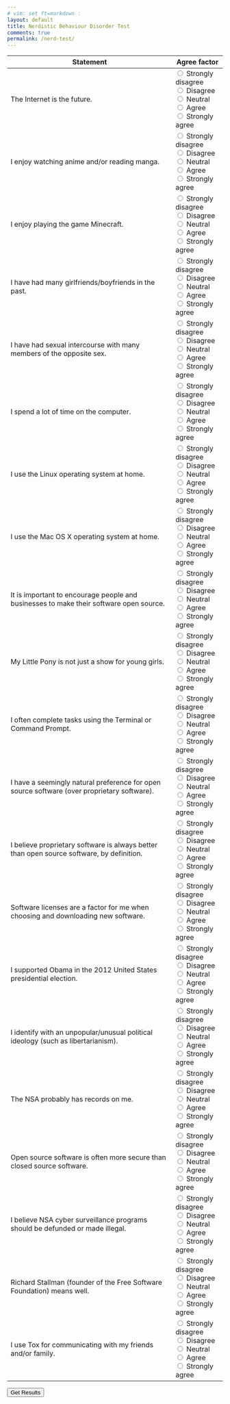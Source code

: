 ```yaml
---
# vim: set ft=markdown :
layout: default
title: Nerdistic Behaviour Disorder Test
comments: true
permalink: /nerd-test/
---
```

<script type="text/javascript">
    function plot(plotData){
        var canvas = document.getElementById('canvas'), contex = canvas.getContext("2d"),
            colours = ["#C02942","#D95B43","#542437"],
            cX = canvas.width/2, cY = canvas.height/2, labels = ["Nerdistic behaviour", 'Political Affliations', 'OSS Addiction'],
            start = 0,
            total = Object.keys(plotData).reduce(function(sum, key){return sum + plotData[key]},0);
            contex.clearRect(0, 0, canvas.width, canvas.height);

            canvas.style.display = '';

            for (var i = 1; i < 4; i++) {
                var itemValue = plotData[i],
                    sliceSize = (itemValue/total)*Math.PI*2,
                    end = start + sliceSize,
                    mid = start + sliceSize/2;

                contex.save();
                contex.fillStyle = colours[i-1];
                contex.beginPath();
                contex.moveTo(cX,cY);
                contex.arc(cX,cY,canvas.height/3,start,end,false);
                contex.closePath();
                contex.fill();
                contex.font = "9pt Helvetica Neue";
              
                if (itemValue)  contex.fillText(labels[i-1], cX+ Math.cos(mid) * cX*0.65-45, cY + Math.sin(mid) * cY *0.78+7);

                start = end;
            }
    }



    function results(){
        var choices = $('input:radio:checked'),
            nerd = [0,0.25,0.50,0.75,1], notNerd = [1,0.75,0.5,0.25,0],
            ossQuestions = ['6','8','11','12','13','17'],
            values = {
             0: [nerd,1],
             1: [nerd,1],
             2: [nerd,1],
             3: [notNerd,1],
             4: [notNerd,1],
             5: [nerd,1],
             6: [nerd,3],
             7: [notNerd,3],
             8: [nerd,3],
             9: [nerd,1],
            10: [nerd,1],
            11: [nerd,3],
            12: [notNerd,3],
            13: [nerd,3],
            14: [notNerd,2],
            15: [nerd,2],
            16: [nerd,2],
            17: [nerd,3],
            18: [nerd,2],
            19: [nerd,3],
            20: [nerd,3]
        }

        var nLine = function(score){
            var lines = ["not a nerd.", "<i>possibly</i> a nerd, but it is not likely. While you displayed nerd traits, you appear to be almost normal.", "<i>probably</i> a nerd. Please consult your doctor for more information.", "<i>definitely</i> a nerd. <u>Seek help immediately.</u>"];

                r=.99*score/(Object.keys(values).length-1); 
                return lines[Math.floor(r*lines.length)] || lines[lines.length-1]
        }

        var ossLine = function(score){
            var lines = ["You do not appear to be infected by open source software.", "You appear to have some open source software tendencies.", "You appear to have some open source software tendencies." ,"You appear to have abnormal open source software tendencies.", "You appear to have extreme open source software tendencies. <u>Seek help immediately.</u>"];

                r=.99*score/(ossQuestions.length-1); 
                return lines[Math.floor(r*lines.length)] || lines[lines.length-1]
        }

        var result = (function(){
            var nerdTotal = ossTotal = Cur = 0,
                symTotal = {1: 0, 2:0, 3:0};
            for (var i = 0; i < choices.length; i++) {
                var qNum = choices[i].name.slice(9);
                cur = values[qNum][0][choices[i].value];
                symTotal[values[qNum][1]] += cur
                nerdTotal += cur;
                if (ossQuestions.indexOf(qNum) > -1)
                    ossTotal += cur;
            };
            return [nerdTotal, ossTotal, symTotal]
        })();

        $('.table-responsive').slideUp(1200,'swing', function(){
            document.getElementById('result').innerHTML += "<p>You have scored <b>" + result[0] + "</b> on the Nerdistic Behaviour Disorder index.</p> <p>"
            document.getElementById('result').innerHTML += "You have answered this test in such a way to suggest that you are " + nLine(result[0]) + "</p> <p>";
            document.getElementById('result').innerHTML += "For the OSSA (Open Source Software Addiction) index, you scored <b>" + result[1] + ".</b> " + ossLine(result[1]) + "</p>";
            document.getElementById('result').innerHTML += "<a href='#' onclick='reset()'>Take the test again?</a>"
            if (result[0]) plot(result[2]);
            $('#result').show(1300, 'swing');
        });
    }
    function reset(){
        $('#result').slideUp(1300, 'swing', function(){
            $('#result').html('<center><canvas id="canvas" width="600" height="400" style="display: none;"></center>');
            $('.table-responsive').slideDown(1300);
            $('.btn-primary').slideDown();
        })
    }
</script>

<div class="container">
    <div class="table-responsive">
        <table class="table table-hover table-striped">
            <thead>
                <tr>
                    <th>Statement</th>
                    <th>Agree factor</th>
                </tr>
            </thead>
            <tbody>
                <tr>
                    <td>The Internet is the future.</td>
                    <td>
                        <input id="question_0_0" type="radio" name="question_0" value="0">
                        <label for="question_0_0">
                            Strongly disagree </label>
                        <br>
                        <input id="question_0_1" type="radio" name="question_0" value="1">
                        <label for="question_0_1">
                            Disagree </label>
                        <br>
                        <input id="question_0_2" type="radio" name="question_0" value="2">
                        <label for="question_0_2">
                            Neutral </label>
                        <br>
                        <input id="question_0_3" type="radio" name="question_0" value="3">
                        <label for="question_0_3">
                            Agree </label>
                        <br>
                        <input id="question_0_4" type="radio" name="question_0" value="4">
                        <label for="question_0_4">
                            Strongly agree </label>
                        <br>
                    </td>
                </tr>
                <tr>
                    <td>I enjoy watching anime and/or reading manga.</td>
                    <td>
                        <input id="question_1_0" type="radio" name="question_1" value="0">
                        <label for="question_1_0">
                            Strongly disagree </label>
                        <br>
                        <input id="question_1_1" type="radio" name="question_1" value="1">
                        <label for="question_1_1">
                            Disagree </label>
                        <br>
                        <input id="question_1_2" type="radio" name="question_1" value="2">
                        <label for="question_1_2">
                            Neutral </label>
                        <br>
                        <input id="question_1_3" type="radio" name="question_1" value="3">
                        <label for="question_1_3">
                            Agree </label>
                        <br>
                        <input id="question_1_4" type="radio" name="question_1" value="4">
                        <label for="question_1_4">
                            Strongly agree </label>
                        <br>
                    </td>
                </tr>
                <tr>
                    <td>I enjoy playing the game Minecraft.</td>
                    <td>
                        <input id="question_2_0" type="radio" name="question_2" value="0">
                        <label for="question_2_0">
                            Strongly disagree </label>
                        <br>
                        <input id="question_2_1" type="radio" name="question_2" value="1">
                        <label for="question_2_1">
                            Disagree </label>
                        <br>
                        <input id="question_2_2" type="radio" name="question_2" value="2">
                        <label for="question_2_2">
                            Neutral </label>
                        <br>
                        <input id="question_2_3" type="radio" name="question_2" value="3">
                        <label for="question_2_3">
                            Agree </label>
                        <br>
                        <input id="question_2_4" type="radio" name="question_2" value="4">
                        <label for="question_2_4">
                            Strongly agree </label>
                        <br>
                    </td>
                </tr>
                <tr>
                    <td>I have had many girlfriends/boyfriends in the past.</td>
                    <td>
                        <input id="question_3_0" type="radio" name="question_3" value="0">
                        <label for="question_3_0">
                            Strongly disagree </label>
                        <br>
                        <input id="question_3_1" type="radio" name="question_3" value="1">
                        <label for="question_3_1">
                            Disagree </label>
                        <br>
                        <input id="question_3_2" type="radio" name="question_3" value="2">
                        <label for="question_3_2">
                            Neutral </label>
                        <br>
                        <input id="question_3_3" type="radio" name="question_3" value="3">
                        <label for="question_3_3">
                            Agree </label>
                        <br>
                        <input id="question_3_4" type="radio" name="question_3" value="4">
                        <label for="question_3_4">
                            Strongly agree </label>
                        <br>
                    </td>
                </tr>
                <tr>
                    <td>I have had sexual intercourse with many members of the opposite sex.</td>
                    <td>
                        <input id="question_4_0" type="radio" name="question_4" value="0">
                        <label for="question_4_0">
                            Strongly disagree </label>
                        <br>
                        <input id="question_4_1" type="radio" name="question_4" value="1">
                        <label for="question_4_1">
                            Disagree </label>
                        <br>
                        <input id="question_4_2" type="radio" name="question_4" value="2">
                        <label for="question_4_2">
                            Neutral </label>
                        <br>
                        <input id="question_4_3" type="radio" name="question_4" value="3">
                        <label for="question_4_3">
                            Agree </label>
                        <br>
                        <input id="question_4_4" type="radio" name="question_4" value="4">
                        <label for="question_4_4">
                            Strongly agree </label>
                        <br>
                    </td>
                </tr>
                <tr>
                    <td>I spend a lot of time on the computer.</td>
                    <td>
                        <input id="question_5_0" type="radio" name="question_5" value="0">
                        <label for="question_5_0">
                            Strongly disagree </label>
                        <br>
                        <input id="question_5_1" type="radio" name="question_5" value="1">
                        <label for="question_5_1">
                            Disagree </label>
                        <br>
                        <input id="question_5_2" type="radio" name="question_5" value="2">
                        <label for="question_5_2">
                            Neutral </label>
                        <br>
                        <input id="question_5_3" type="radio" name="question_5" value="3">
                        <label for="question_5_3">
                            Agree </label>
                        <br>
                        <input id="question_5_4" type="radio" name="question_5" value="4">
                        <label for="question_5_4">
                            Strongly agree </label>
                        <br>
                    </td>
                </tr>
                <tr>
                    <td>I use the Linux operating system at home.</td>
                    <td>
                        <input id="question_6_0" type="radio" name="question_6" value="0">
                        <label for="question_6_0">
                            Strongly disagree </label>
                        <br>
                        <input id="question_6_1" type="radio" name="question_6" value="1">
                        <label for="question_6_1">
                            Disagree </label>
                        <br>
                        <input id="question_6_2" type="radio" name="question_6" value="2">
                        <label for="question_6_2">
                            Neutral </label>
                        <br>
                        <input id="question_6_3" type="radio" name="question_6" value="3">
                        <label for="question_6_3">
                            Agree </label>
                        <br>
                        <input id="question_6_4" type="radio" name="question_6" value="4">
                        <label for="question_6_4">
                            Strongly agree </label>
                        <br>
                    </td>
                </tr>
                <tr>
                    <td>I use the Mac OS X operating system at home.</td>
                    <td>
                        <input id="question_7_0" type="radio" name="question_7" value="0">
                        <label for="question_7_0">
                            Strongly disagree </label>
                        <br>
                        <input id="question_7_1" type="radio" name="question_7" value="1">
                        <label for="question_7_1">
                            Disagree </label>
                        <br>
                        <input id="question_7_2" type="radio" name="question_7" value="2">
                        <label for="question_7_2">
                            Neutral </label>
                        <br>
                        <input id="question_7_3" type="radio" name="question_7" value="3">
                        <label for="question_7_3">
                            Agree </label>
                        <br>
                        <input id="question_7_4" type="radio" name="question_7" value="4">
                        <label for="question_7_4">
                            Strongly agree </label>
                        <br>
                    </td>
                </tr>
                <tr>
                    <td>It is important to encourage people and businesses to make their software open source.</td>
                    <td>
                        <input id="question_8_0" type="radio" name="question_8" value="0">
                        <label for="question_8_0">
                            Strongly disagree </label>
                        <br>
                        <input id="question_8_1" type="radio" name="question_8" value="1">
                        <label for="question_8_1">
                            Disagree </label>
                        <br>
                        <input id="question_8_2" type="radio" name="question_8" value="2">
                        <label for="question_8_2">
                            Neutral </label>
                        <br>
                        <input id="question_8_3" type="radio" name="question_8" value="3">
                        <label for="question_8_3">
                            Agree </label>
                        <br>
                        <input id="question_8_4" type="radio" name="question_8" value="4">
                        <label for="question_8_4">
                            Strongly agree </label>
                        <br>
                    </td>
                </tr>
                <tr>
                    <td>My Little Pony is not just a show for young girls.</td>
                    <td>
                        <input id="question_9_0" type="radio" name="question_9" value="0">
                        <label for="question_9_0">
                            Strongly disagree </label>
                        <br>
                        <input id="question_9_1" type="radio" name="question_9" value="1">
                        <label for="question_9_1">
                            Disagree </label>
                        <br>
                        <input id="question_9_2" type="radio" name="question_9" value="2">
                        <label for="question_9_2">
                            Neutral </label>
                        <br>
                        <input id="question_9_3" type="radio" name="question_9" value="3">
                        <label for="question_9_3">
                            Agree </label>
                        <br>
                        <input id="question_9_4" type="radio" name="question_9" value="4">
                        <label for="question_9_4">
                            Strongly agree </label>
                        <br>
                    </td>
                </tr>
                <tr>
                    <td>I often complete tasks using the Terminal or Command Prompt.</td>
                    <td>
                        <input id="question_10_0" type="radio" name="question_10" value="0">
                        <label for="question_10_0">
                            Strongly disagree </label>
                        <br>
                        <input id="question_10_1" type="radio" name="question_10" value="1">
                        <label for="question_10_1">
                            Disagree </label>
                        <br>
                        <input id="question_10_2" type="radio" name="question_10" value="2">
                        <label for="question_10_2">
                            Neutral </label>
                        <br>
                        <input id="question_10_3" type="radio" name="question_10" value="3">
                        <label for="question_10_3">
                            Agree </label>
                        <br>
                        <input id="question_10_4" type="radio" name="question_10" value="4">
                        <label for="question_10_4">
                            Strongly agree </label>
                        <br>
                    </td>
                </tr>
                <tr>
                    <td>I have a seemingly natural preference for open source software (over proprietary software).</td>
                    <td>
                        <input id="question_11_0" type="radio" name="question_11" value="0">
                        <label for="question_11_0">
                            Strongly disagree </label>
                        <br>
                        <input id="question_11_1" type="radio" name="question_11" value="1">
                        <label for="question_11_1">
                            Disagree </label>
                        <br>
                        <input id="question_11_2" type="radio" name="question_11" value="2">
                        <label for="question_11_2">
                            Neutral </label>
                        <br>
                        <input id="question_11_3" type="radio" name="question_11" value="3">
                        <label for="question_11_3">
                            Agree </label>
                        <br>
                        <input id="question_11_4" type="radio" name="question_11" value="4">
                        <label for="question_11_4">
                            Strongly agree </label>
                        <br>
                    </td>
                </tr>
                <tr>
                    <td>I believe proprietary software is always better than open source software, by definition.</td>
                    <td>
                        <input id="question_12_0" type="radio" name="question_12" value="0">
                        <label for="question_12_0">
                            Strongly disagree </label>
                        <br>
                        <input id="question_12_1" type="radio" name="question_12" value="1">
                        <label for="question_12_1">
                            Disagree </label>
                        <br>
                        <input id="question_12_2" type="radio" name="question_12" value="2">
                        <label for="question_12_2">
                            Neutral </label>
                        <br>
                        <input id="question_12_3" type="radio" name="question_12" value="3">
                        <label for="question_12_3">
                            Agree </label>
                        <br>
                        <input id="question_12_4" type="radio" name="question_12" value="4">
                        <label for="question_12_4">
                            Strongly agree </label>
                        <br>
                    </td>
                </tr>
                <tr>
                    <td>Software licenses are a factor for me when choosing and downloading new software.</td>
                    <td>
                        <input id="question_13_0" type="radio" name="question_13" value="0">
                        <label for="question_13_0">
                            Strongly disagree </label>
                        <br>
                        <input id="question_13_1" type="radio" name="question_13" value="1">
                        <label for="question_13_1">
                            Disagree </label>
                        <br>
                        <input id="question_13_2" type="radio" name="question_13" value="2">
                        <label for="question_13_2">
                            Neutral </label>
                        <br>
                        <input id="question_13_3" type="radio" name="question_13" value="3">
                        <label for="question_13_3">
                            Agree </label>
                        <br>
                        <input id="question_13_4" type="radio" name="question_13" value="4">
                        <label for="question_13_4">
                            Strongly agree </label>
                        <br>
                    </td>
                </tr>
                <tr>
                    <td>I supported Obama in the 2012 United States presidential election.</td>
                    <td>
                        <input id="question_14_0" type="radio" name="question_14" value="0">
                        <label for="question_14_0">
                            Strongly disagree </label>
                        <br>
                        <input id="question_14_1" type="radio" name="question_14" value="1">
                        <label for="question_14_1">
                            Disagree </label>
                        <br>
                        <input id="question_14_2" type="radio" name="question_14" value="2">
                        <label for="question_14_2">
                            Neutral </label>
                        <br>
                        <input id="question_14_3" type="radio" name="question_14" value="3">
                        <label for="question_14_3">
                            Agree </label>
                        <br>
                        <input id="question_14_4" type="radio" name="question_14" value="4">
                        <label for="question_14_4">
                            Strongly agree </label>
                        <br>
                    </td>
                </tr>
                <tr>
                    <td>I identify with an unpopular/unusual political ideology (such as libertarianism).</td>
                    <td>
                        <input id="question_15_0" type="radio" name="question_15" value="0">
                        <label for="question_15_0">
                            Strongly disagree </label>
                        <br>
                        <input id="question_15_1" type="radio" name="question_15" value="1">
                        <label for="question_15_1">
                            Disagree </label>
                        <br>
                        <input id="question_15_2" type="radio" name="question_15" value="2">
                        <label for="question_15_2">
                            Neutral </label>
                        <br>
                        <input id="question_15_3" type="radio" name="question_15" value="3">
                        <label for="question_15_3">
                            Agree </label>
                        <br>
                        <input id="question_15_4" type="radio" name="question_15" value="4">
                        <label for="question_15_4">
                            Strongly agree </label>
                        <br>
                    </td>
                </tr>
                <tr>
                    <td>The NSA probably has records on me.</td>
                    <td>
                        <input id="question_16_0" type="radio" name="question_16" value="0">
                        <label for="question_16_0">
                            Strongly disagree </label>
                        <br>
                        <input id="question_16_1" type="radio" name="question_16" value="1">
                        <label for="question_16_1">
                            Disagree </label>
                        <br>
                        <input id="question_16_2" type="radio" name="question_16" value="2">
                        <label for="question_16_2">
                            Neutral </label>
                        <br>
                        <input id="question_16_3" type="radio" name="question_16" value="3">
                        <label for="question_16_3">
                            Agree </label>
                        <br>
                        <input id="question_16_4" type="radio" name="question_16" value="4">
                        <label for="question_16_4">
                            Strongly agree </label>
                        <br>
                    </td>
                </tr>
                <tr>
                    <td>Open source software is often more secure than closed source software.</td>
                    <td>
                        <input id="question_17_0" type="radio" name="question_17" value="0">
                        <label for="question_17_0">
                            Strongly disagree </label>
                        <br>
                        <input id="question_17_1" type="radio" name="question_17" value="1">
                        <label for="question_17_1">
                            Disagree </label>
                        <br>
                        <input id="question_17_2" type="radio" name="question_17" value="2">
                        <label for="question_17_2">
                            Neutral </label>
                        <br>
                        <input id="question_17_3" type="radio" name="question_17" value="3">
                        <label for="question_17_3">
                            Agree </label>
                        <br>
                        <input id="question_17_4" type="radio" name="question_17" value="4">
                        <label for="question_17_4">
                            Strongly agree </label>
                        <br>
                    </td>
                </tr>
                <tr>
                    <td>I believe NSA cyber surveillance programs should be defunded or made illegal.</td>
                    <td>
                        <input id="question_18_0" type="radio" name="question_18" value="0">
                        <label for="question_18_0">
                            Strongly disagree </label>
                        <br>
                        <input id="question_18_1" type="radio" name="question_18" value="1">
                        <label for="question_18_1">
                            Disagree </label>
                        <br>
                        <input id="question_18_2" type="radio" name="question_18" value="2">
                        <label for="question_18_2">
                            Neutral </label>
                        <br>
                        <input id="question_18_3" type="radio" name="question_18" value="3">
                        <label for="question_18_3">
                            Agree </label>
                        <br>
                        <input id="question_18_4" type="radio" name="question_18" value="4">
                        <label for="question_18_4">
                            Strongly agree </label>
                        <br>
                    </td>
                </tr>
                <tr>
                    <td>Richard Stallman (founder of the Free Software Foundation) means well.</td>
                    <td>
                        <input id="question_19_0" type="radio" name="question_19" value="0">
                        <label for="question_19_0">
                            Strongly disagree </label>
                        <br>
                        <input id="question_19_1" type="radio" name="question_19" value="1">
                        <label for="question_19_1">
                            Disagree </label>
                        <br>
                        <input id="question_19_2" type="radio" name="question_19" value="2">
                        <label for="question_19_2">
                            Neutral </label>
                        <br>
                        <input id="question_19_3" type="radio" name="question_19" value="3">
                        <label for="question_19_3">
                            Agree </label>
                        <br>
                        <input id="question_19_4" type="radio" name="question_19" value="4">
                        <label for="question_19_4">
                            Strongly agree </label>
                        <br>
                    </td>
                </tr>
                <tr>
                    <td>I use Tox for communicating with my friends and/or family.</td>
                    <td>
                        <input id="question_20_0" type="radio" name="question_20" value="0">
                        <label for="question_20_0">
                            Strongly disagree </label>
                        <br>
                        <input id="question_20_1" type="radio" name="question_20" value="1">
                        <label for="question_20_1">
                            Disagree </label>
                        <br>
                        <input id="question_20_2" type="radio" name="question_20" value="2">
                        <label for="question_20_2">
                            Neutral </label>
                        <br>
                        <input id="question_20_3" type="radio" name="question_20" value="3">
                        <label for="question_20_3">
                            Agree </label>
                        <br>
                        <input id="question_20_4" type="radio" name="question_20" value="4">
                        <label for="question_20_4">
                            Strongly agree </label>
                        <br>
                    </td>
                </tr>
            </tbody>
        </table>
    </div>
    <div class="results" id="result" style="display: none;">
        <center><canvas id="canvas" width="600" height="400" style="display: none;">
        </canvas></center>
    </div>
    <input class="btn btn-primary btn-lg" name="submit" type="submit" onclick="results(); $(this).slideUp();" value="Get Results">
</div>
